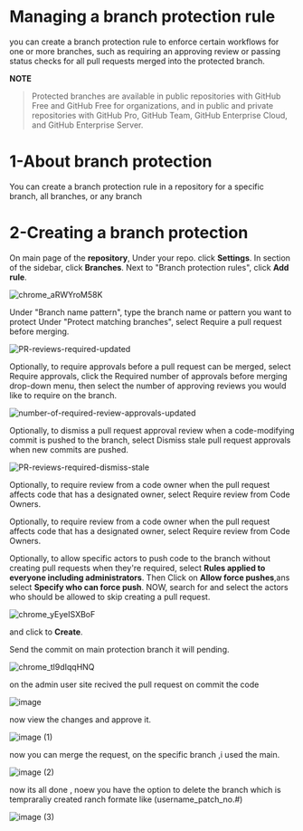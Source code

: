 # **Managing a branch protection rule**
you can create a branch protection rule to enforce certain workflows for one or more branches, such as requiring an approving review or passing status checks for all pull requests merged into the protected branch.

**NOTE**
>Protected branches are available in public repositories with GitHub Free and GitHub Free for organizations, and in public and private repositories with GitHub Pro, GitHub Team, GitHub Enterprise Cloud, and GitHub Enterprise Server.

# 1-About branch protection
You can create a branch protection rule in a repository for a specific branch, all branches, or any branch

# 2-Creating a branch protection
On main page of the **repository**, Under your repo. click **Settings**. 
In section of the sidebar, click **Branches**.
Next to "Branch protection rules", click **Add rule**.

![chrome_aRWYroM58K](https://user-images.githubusercontent.com/71556060/176152455-5d77e9b3-b018-4a1b-824b-2490b5e462e2.png)

Under "Branch name pattern", type the branch name or pattern you want to protect
Under "Protect matching branches", select Require a pull request before merging.

![PR-reviews-required-updated](https://user-images.githubusercontent.com/71556060/176152713-8ef66c27-6d59-4329-842d-3874f06d4af9.png)

Optionally, to require approvals before a pull request can be merged, select Require approvals, click the Required number of approvals before merging drop-down menu, then select the number of approving reviews you would like to require on the branch. 

![number-of-required-review-approvals-updated](https://user-images.githubusercontent.com/71556060/176152840-751516eb-a9e7-4dbe-b899-b13c17a3dc9f.png)

Optionally, to dismiss a pull request approval review when a code-modifying commit is pushed to the branch, select Dismiss stale pull request approvals when new commits are pushed. 

![PR-reviews-required-dismiss-stale](https://user-images.githubusercontent.com/71556060/176152939-487dbc5d-bc82-43b7-9c3d-5f976a1dffec.png)

Optionally, to require review from a code owner when the pull request affects code that has a designated owner, select Require review from Code Owners.

Optionally, to require review from a code owner when the pull request affects code that has a designated owner, select Require review from Code Owners.

Optionally, to allow specific actors to push code to the branch without creating pull requests when they're required, select **Rules applied to everyone including administrators**. Then Click on **Allow force pushes**,ans select **Specify who can force push**.
NOW, search for and select the actors who should be allowed to skip creating a pull request. 

![chrome_yEyeISXBoF](https://user-images.githubusercontent.com/71556060/176154710-206be65a-e561-4715-805d-ddf20e93541f.png)

and click to **Create**.


Send the commit on main protection branch it will pending.

![chrome_tl9dIqqHNQ](https://user-images.githubusercontent.com/71556060/176155529-1d2e395d-72f3-4115-af31-7b67dce82558.png)

on the admin user site recived the pull request on commit the code

![image](https://user-images.githubusercontent.com/71556060/176379273-95e182d3-2f12-4e62-99c1-ce624d372390.png)

now view the changes and approve it.

![image (1)](https://user-images.githubusercontent.com/71556060/176379505-941c0b7e-c424-460f-bdfd-6bd254a6517a.png)

now you can merge the request, on the specific branch ,i used the main.

![image (2)](https://user-images.githubusercontent.com/71556060/176380029-f21558a3-3ecc-428e-b7a3-7a6da0c6b496.png)

now its all done , noew you have the option to delete the branch which is tempraraliy created  ranch formate like (username_patch_no.#) 

![image (3)](https://user-images.githubusercontent.com/71556060/176380127-5c08a186-f38a-40ec-8d28-841f2c5d4006.png)


[LINK]: https://docs.github.com/en/repositories/configuring-branches-and-merges-in-your-repository/defining-the-mergeability-of-pull-requests/managing-a-branch-protection-rule



